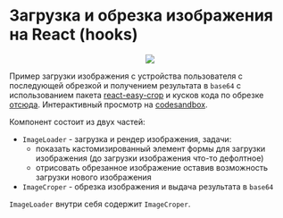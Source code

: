 # Загрузка и обрезка изображения на React (hooks)

<p align="center" width="100%">
    <img src="https://byurrer.ru/imgs/external/react-load-image-crop.gif"> 
</p>

Пример загрузки изображения с устройства пользователя с последующей обрезкой и получением результата в `base64` с использованием пакета [react-easy-crop](https://www.npmjs.com/package/react-easy-crop) и кусков кода по обрезке [отсюда](https://github.com/kopylovvlad/canvas_image_processing/blob/master/index.js). Интерактивный просмотр на [codesandbox](https://codesandbox.io/s/react-load-image-crop-cbebi2).

Компонент состоит из двух частей:

- `ImageLoader` - загрузка и рендер изображения, задачи:
  - показать кастомизированный элемент формы для загрузки изображения (до загрузки изображения что-то дефолтное)
  - отрисовать обрезанное изображение оставив возможность загрузки нового изображения
- `ImageCroper` - обрезка изображения и выдача результата в `base64`

`ImageLoader` внутри себя содержит `ImageCroper`.
